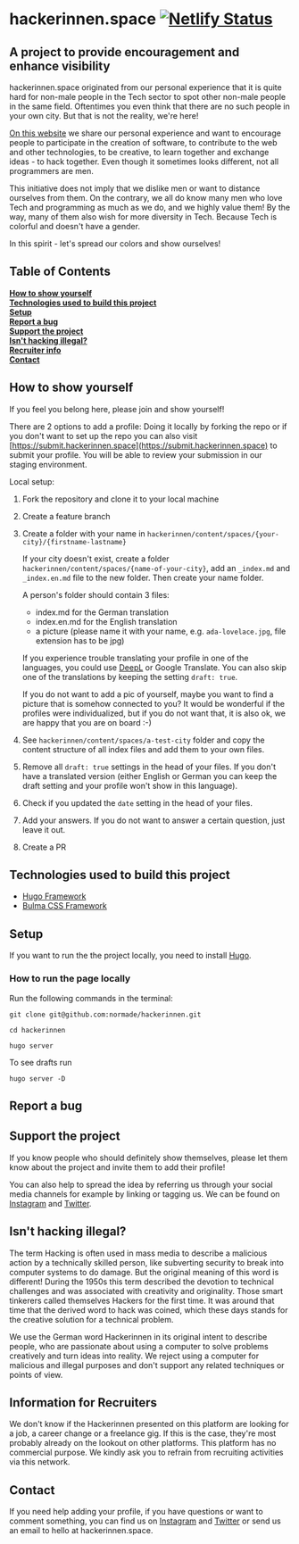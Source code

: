 # hackerinnen.space [![Netlify Status](https://api.netlify.com/api/v1/badges/52a6b589-d735-4956-890e-3c59760772a6/deploy-status)](https://app.netlify.com/sites/loving-noyce-189cc2/deploys)
## A project to provide encouragement and enhance visibility

hackerinnen.space originated from our personal experience that it is quite hard for non-male people in the Tech sector to spot other non-male people in the same field. Oftentimes you even think that there are no such people in your own city. But that is not the reality, we're here!

[On this website](https://www.hackerinnen.space) we share our personal experience and want to encourage people to participate in the creation of software, to contribute to the web and other technologies, to be creative, to learn together and exchange ideas - to hack together. Even though it sometimes looks different, not all programmers are men.

This initiative does not imply that we dislike men or want to distance ourselves from them. On the contrary, we all do know many men who love Tech and programming as much as we do, and we highly value them! By the way, many of them also wish for more diversity in Tech. Because Tech is colorful and doesn't have a gender.

In this spirit - let's spread our colors and show ourselves!

## Table of Contents
**[How to show yourself](#how-to-show-yourself)**<br>
**[Technologies used to build this project](#technologies-used-to-build-this-project)**<br>
**[Setup](#setup)**<br>
**[Report a bug](#report-a-bug)**<br>
**[Support the project](#support-the-project)**<br>
**[Isn't hacking illegal?](#isnt-hacking-illegal)**<br>
**[Recruiter info](#information-for-recruiters)**<br>
**[Contact](#contact)**

## How to show yourself
If you feel you belong here, please join and show yourself!

There are 2 options to add a profile: Doing it locally by forking the repo or if you don't want to set up the repo you can also visit [https://submit.hackerinnen.space](https://submit.hackerinnen.space) to submit your profile. You will be able to review your submission in our staging environment.

Local setup:
1.  Fork the repository and clone it to your local machine
2.  Create a feature branch
3.  Create a folder with your name in `hackerinnen/content/spaces/{your-city}/{firstname-lastname}`

    If your city doesn't exist, create a folder `hackerinnen/content/spaces/{name-of-your-city}`, add an `_index.md` and `_index.en.md` file to the new folder. Then create your name folder.

    A person's folder should contain 3 files:
    - index.md for the German translation
    - index.en.md for the English translation
    - a picture (please name it with your name, e.g. `ada-lovelace.jpg`, file extension has to be jpg)

    If you experience trouble translating your profile in one of the languages, you could use [DeepL](https://www.deepl.com/translator) or Google Translate. You can also skip one of the translations by keeping the setting `draft: true`.
    
    If you do not want to add a pic of yourself, maybe you want to find a picture that is somehow connected to you? It would be wonderful if the profiles were individualized, but if you do not want that, it is also ok, we are happy that you are on board :-)
4.  See `hackerinnen/content/spaces/a-test-city` folder and copy the content structure of all index files and add them to your own files.
5.  Remove all `draft: true` settings in the head of your files. If you don't have a translated version (either English or German you can keep the draft setting and your profile won't show in this language).
6.  Check if you updated the `date` setting in the head of your files.
7.  Add your answers. If you do not want to answer a certain question, just leave it out.
8.  Create a PR

## Technologies used to build this project

- [Hugo Framework](https://gohugo.io/)
- [Bulma CSS Framework](https://bulma.io/)

## Setup

If you want to run the the project locally, you need to install [Hugo](https://gohugo.io/getting-started/installing/).

### How to run the page locally

Run the following commands in the terminal:

`git clone git@github.com:normade/hackerinnen.git`

`cd hackerinnen`

`hugo server`

To see drafts run

`hugo server -D`


## Report a bug

## Support the project

If you know people who should definitely show themselves, please let them know about the project and invite them to add their profile!

You can also help to spread the idea by referring us through your social media channels for example by linking or tagging us. We can be found on [Instagram](https://instagram.com/hackerinnen.space) and [Twitter](https://twitter.com/hackerinnen).

## Isn't hacking illegal?

The term Hacking is often used in mass media to describe a malicious action by a technically skilled person, like subverting security to break into computer systems to do damage. But the original meaning of this word is different! During the 1950s this term described the devotion to technical challenges and was associated with creativity and originality. Those smart tinkerers called themselves Hackers for the first time. It was around that time that the derived word to hack was coined, which these days stands for the creative solution for a technical problem.

We use the German word Hackerinnen in its original intent to describe people, who are passionate about using a computer to solve problems creatively and turn ideas into reality. We reject using a computer for malicious and illegal purposes and don't support any related techniques or points of view.

## Information for Recruiters

We don't know if the Hackerinnen presented on this platform are looking for a job, a career change or a freelance gig. If this is the case, they're most probably already on the lookout on other platforms. This platform has no commercial purpose. We kindly ask you to refrain from recruiting activities via this network.

## Contact

If you need help adding your profile, if you have questions or want to comment something, you can find us on [Instagram](https://instagram.com/hackerinnen.space) and [Twitter](https://twitter.com/hackerinnen) or send us an email to hello at hackerinnen.space.
